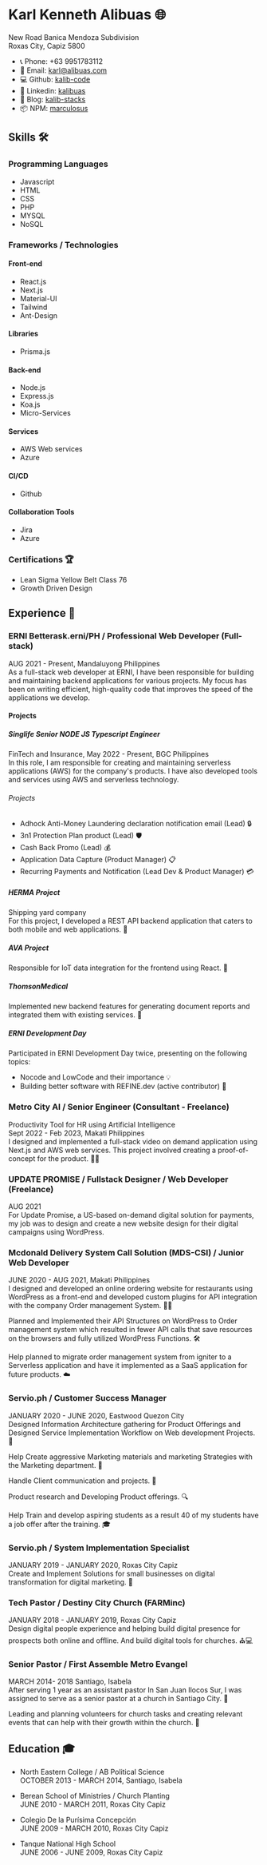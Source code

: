 
# Karl Kenneth Alibuas 🌐
New Road Banica Mendoza Subdivision\
Roxas City, Capiz 5800

- 📞 Phone: +63 9951783112
- 📧 Email: [karl@alibuas.com](mailto:karl@alibuas.com)
- 💻 Github: [kalib-code](https://github.com/kalib-code)
- 🌟 Linkedin: [kalibuas](https://www.linkedin.com/in/kalibuas/)
- 📝 Blog: [kalib-stacks](https://medium.com/@kalib-stacks)
- 📦 NPM: [marculosus](https://www.npmjs.com/~marculosus)

## Skills 🛠️
### Programming Languages
- Javascript
- HTML
- CSS
- PHP
- MYSQL
- NoSQL

### Frameworks / Technologies
#### Front-end
- React.js
- Next.js
- Material-UI
- Tailwind
- Ant-Design

#### Libraries
- Prisma.js

#### Back-end
- Node.js
- Express.js
- Koa.js
- Micro-Services

#### Services
- AWS Web services
- Azure

#### CI/CD
- Github

#### Collaboration Tools
- Jira
- Azure

### Certifications 🏆
- Lean Sigma Yellow Belt Class 76
- Growth Driven Design

## Experience 🚀
### ERNI Betterask.erni/PH / Professional Web Developer (Full-stack)
AUG 2021 - Present, Mandaluyong Philippines\
As a full-stack web developer at ERNI, I have been responsible for building and maintaining backend applications for various projects. My focus has been on writing efficient, high-quality code that improves the speed of the applications we develop.

#### Projects
##### Singlife Senior NODE JS Typescript Engineer
FinTech and Insurance, May 2022 - Present, BGC Philippines\
In this role, I am responsible for creating and maintaining serverless applications (AWS) for the company's products. I have also developed tools and services using AWS and serverless technology.

###### Projects
- Adhock Anti-Money Laundering declaration notification email (Lead) 🔒
- 3n1 Protection Plan product (Lead) 🛡️
- Cash Back Promo (Lead) 💰
- Application Data Capture (Product Manager) 📋
- Recurring Payments and Notification (Lead Dev & Product Manager) 💳

##### HERMA Project
Shipping yard company\
For this project, I developed a REST API backend application that caters to both mobile and web applications. 🚢

##### AVA Project
Responsible for IoT data integration for the frontend using React. 🤖

##### ThomsonMedical
Implemented new backend features for generating document reports and integrated them with existing services. 🏥

##### ERNI Development Day
Participated in ERNI Development Day twice, presenting on the following topics:
- Nocode and LowCode and their importance 💡
- Building better software with REFINE.dev (active contributor) 🚀

### Metro City AI / Senior Engineer (Consultant - Freelance)
Productivity Tool for HR using Artificial Intelligence\
Sept 2022 - Feb 2023, Makati Philippines\
I designed and implemented a full-stack video on demand application using Next.js and AWS web services. This project involved creating a proof-of-concept for the product. 🤖🎥

### UPDATE PROMISE / Fullstack Designer / Web Developer (Freelance)
AUG 2021\
For Update Promise, a US-based on-demand digital solution for payments, my job was to design and create a new website design for their digital campaigns using WordPress.

### Mcdonald Delivery System Call Solution (MDS-CSI) / Junior Web Developer
JUNE 2020 - AUG 2021, Makati Philippines\
I designed and developed an online ordering website for restaurants using WordPress as a front-end and developed custom plugins for API integration with the company Order management System. 🍔🌐

Planned and Implemented their API Structures on WordPress to Order management system which resulted in fewer API calls that save resources on the browsers and fully utilized WordPress Functions. 🛠️

Help planned to migrate order management system from igniter to a Serverless application and have it implemented as a SaaS application for future products. ☁️

### Servio.ph / Customer Success Manager
JANUARY 2020 - JUNE 2020, Eastwood Quezon City\
Designed Information Architecture gathering for Product Offerings and Designed Service Implementation Workflow on Web development Projects. 🌟

Help Create aggressive Marketing materials and marketing Strategies with the Marketing department. 📣

Handle Client communication and projects. 🤝

Product research and Developing Product offerings. 🔍

Help Train and develop aspiring students as a result 40 of my students have a job offer after the training. 🎓

### Servio.ph / System Implementation Specialist
JANUARY 2019 - JANUARY 2020, Roxas City Capiz\
Create and Implement Solutions for small businesses on digital transformation for digital marketing. 💼

### Tech Pastor / Destiny City Church (FARMinc)
JANUARY 2018 - JANUARY 2019, Roxas City Capiz\
Design digital people experience and helping build digital presence for prospects both online and offline. And build digital tools for churches. ⛪️💻

### Senior Pastor / First Assemble Metro Evangel
MARCH 2014- 2018 Santiago, Isabela\
After serving 1 year as an assistant pastor In San Juan Ilocos Sur, I was assigned to serve as a senior pastor at a church in Santiago City. 🙏

Leading and planning volunteers for church tasks and creating relevant events that can help with their growth within the church. 🌱

## Education 🎓
- North Eastern College / AB Political Science\
  OCTOBER 2013 - MARCH 2014, Santiago, Isabela

- Berean School of Ministries / Church Planting\
  JUNE 2010 - MARCH 2011, Roxas City Capiz

- Colegio De la Purísima Concepción\
  JUNE 2009 - MARCH 2010, Roxas City Capiz

- Tanque National High School\
  JUNE 2006 - JUNE 2009, Roxas City Capiz
